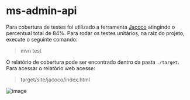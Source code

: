 # ms-admin-api

Para cobertura de testes foi utilizado a ferramenta [Jacoco](https://www.eclemma.org/jacoco/) atingindo o percentual total de 84%.
Para rodar os testes unitários, na raiz do projeto, execute o seguinte comando:


> mvn test


O relatório de cobertura pode ser encontrado dentro da pasta `./target`. Para acessar o relatório web acesse:

> target/site/jacoco/index.html

![image](https://github.com/user-attachments/assets/44b07eca-3ab9-47e7-958e-d18f373fad70)
